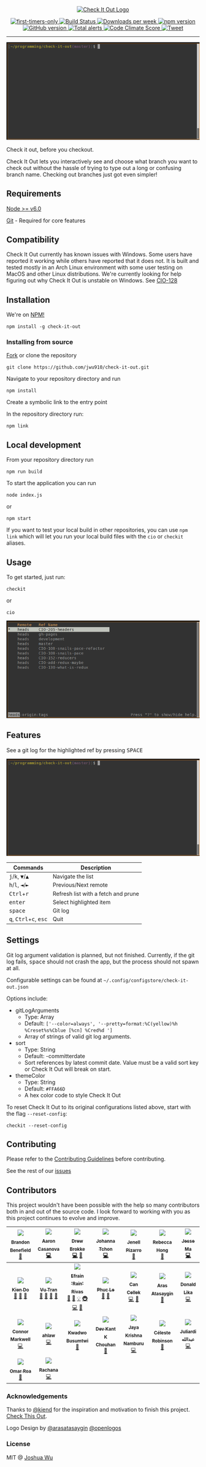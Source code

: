 <p align="center">
	<a href="https://checkit.club" alt="Check It Out webpage">
		<img src="https://cdn.rawgit.com/jwu910/check-it-out/7adf00b2/assets/logo-type.svg" alt="Check It Out Logo" width="500" />
	</a>
</p>

<p align="center">
	<a href="https://www.firsttimersonly.com/">
		<img alt="first-timers-only" src="https://img.shields.io/badge/first--timers--only-friendly-blue.svg?style=flat-square)">
	</a>
	<a href="https://travis-ci.org/jwu910/check-it-out">
		<img alt="Build Status" src="https://travis-ci.org/jwu910/check-it-out.svg?branch=master">
	</a>
	<a href="https://www.npmjs.org/package/check-it-out">
		<img alt="Downloads per week" src="https://img.shields.io/npm/dw/localeval.svg">
	</a>
	<a href="https://badge.fury.io/js/check-it-out">
		<img alt="npm version" src="https://badge.fury.io/js/check-it-out.svg">
	</a>
	<a href="https://badge.fury.io/gh/jwu910%2Fcheck-it-out">
		<img alt="GitHub version" src="https://badge.fury.io/gh/jwu910%2Fcheck-it-out.svg">
	</a>
	<a href="https://lgtm.com/projects/g/jwu910/check-it-out/alerts/">
		<img alt="Total alerts" src="https://img.shields.io/lgtm/alerts/g/jwu910/check-it-out.svg?logo=lgtm&logoWidth=18"/>
	</a>
	<a href="https://codeclimate.com/github/jwu910/check-it-out/maintainability">
		<img alt="Code Climate Score" src="https://api.codeclimate.com/v1/badges/e2d8564876becd663ff9/maintainability">
	</a>
	<a href="https://twitter.com/intent/tweet?text=Check%20out%20this%20project%20on%20Github%20https://github.com/jwu910/check-it-out">
		<img alt="Tweet" src="https://img.shields.io/twitter/url/http/shields.io.svg?style=social">
	</a>
</p>

<hr/>
<img src="assets/images/checkit-intro.gif">

Check it out, before you checkout.

Check It Out lets you interactively see and choose what branch you want to check out without the hassle of trying to type out a long or confusing branch name. Checking out branches just got even simpler!

## Requirements
[Node >= v6.0](https://nodejs.org/en/blog/release/v6.0.0/)

[Git](https://git-scm.com/book/en/v2/Getting-Started-Installing-Git) - Required for core features

## Compatibility
Check It Out currently has known issues with Windows. Some users have reported it working while others have reported that it does not. It is built and tested mostly in an Arch Linux environment with some user testing on MacOS and other Linux distributions. We're currently looking for help figuring out why Check It Out is unstable on Windows. See [CIO-128](https://github.com/jwu910/check-it-out/issues/128)

## Installation
We're on [NPM!](https://www.npmjs.org/package/check-it-out)
```
npm install -g check-it-out
```

### Installing from source
[Fork](https://github.com/jwu910/check-it-out#fork-destination-box) or clone the repository
```
git clone https://github.com/jwu910/check-it-out.git
```

Navigate to your repository directory and run
```
npm install
```

Create a symbolic link to the entry point

In the repository directory run:
```
npm link
```

## Local development
From your repository directory run
```
npm run build
```

To start the application you can run
```
node index.js
```
or
```
npm start
```

If you want to test your local build in other repositories, you can use `npm link` which will let you run your local build files with the `cio` or `checkit` aliases.

## Usage
To get started, just run:
```
checkit
```

or

```
cio
```

![Check It Out Usage](assets/images/checkit-usage.gif)

## Features

See a git log for the highlighted ref by pressing <kbd>SPACE</kbd>

![Quick Git Log!](assets/images/checkit-log.gif)


| Commands                                                         | Description                         |
| ---------------------------------------------------------------- | ----------------------------------- |
| <kbd>j</kbd>/<kbd>k</kbd>, <kbd>&#9660;</kbd>/<kbd>&#9650;</kbd> | Navigate the list                   |
| <kbd>h</kbd>/<kbd>l</kbd>, <kbd>&#9668;</kbd>/<kbd>&#9658;</kbd> | Previous/Next remote                |
| <kbd>Ctrl</kbd>+<kbd>r</kbd>                                     | Refresh list with a fetch and prune |
| <kbd>enter</kbd>                                                 | Select highlighted item             |
| <kbd>space</kbd>                                                 | Git log                             |
| <kbd>q</kbd>, <kbd>Ctrl</kbd>+<kbd>c</kbd>, <kbd>esc</kbd>       | Quit                                |

## Settings
Git log argument validation is planned, but not finished. Currently, if the git log fails, <kbd>space</kbd> should not crash the app, but the process should not spawn at all.

Configurable settings can be found at `~/.config/configstore/check-it-out.json`

Options include:
* gitLogArguments
	* Type: Array
	* Default: `['--color=always', '--pretty=format:%C(yellow)%h %Creset%s%Cblue [%cn] %Cred%d ']`
	* Array of strings of valid git log arguments.
* sort
	* Type: String
	* Default: -committerdate
	* Sort references by latest commit date. Value must be a valid sort key or Check It Out will break on start.
* themeColor
	* Type: String
	* Default: `#FFA66D`
	* A hex color code to style Check It Out

To reset Check It Out to its original configurations listed above, start with the flag `--reset-config`:

```
checkit --reset-config
```

## Contributing
Please refer to the [Contributing Guidelines](./CONTRIBUTING.md) before contributing.

See the rest of our [issues](https://github.com/jwu910/check-it-out/issues)

## Contributors
This project wouldn't have been possible with the help so many contributors both in and out of the source code. I look forward to working with you as this project continues to evolve and improve.

<!-- ALL-CONTRIBUTORS-LIST:START - Do not remove or modify this section -->
<!-- prettier-ignore -->
| [<img src="https://avatars0.githubusercontent.com/u/29239201?v=4" width="80px;"/><br /><sub><b>Brandon Benefield</b></sub>](https://www.bbenefield.com)<br />[📖](https://github.com/jwu910/check-it-out/commits?author=bbenefield89 "Documentation") | [<img src="https://avatars1.githubusercontent.com/u/32409546?v=4" width="80px;"/><br /><sub><b>Aaron Casanova</b></sub>](https://github.com/casyjs)<br />[💻](https://github.com/jwu910/check-it-out/commits?author=casyjs "Code") | [<img src="https://avatars1.githubusercontent.com/u/6403097?v=4" width="80px;"/><br /><sub><b>Drew Brokke</b></sub>](https://github.com/drewbrokke)<br />[💻](https://github.com/jwu910/check-it-out/commits?author=drewbrokke "Code") [🤔](#ideas-drewbrokke "Ideas, Planning, & Feedback") | [<img src="https://avatars3.githubusercontent.com/u/35710155?v=4" width="80px;"/><br /><sub><b>Johanna Tchon</b></sub>](https://github.com/jotchon)<br />[💻](https://github.com/jwu910/check-it-out/commits?author=jotchon "Code") | [<img src="https://avatars1.githubusercontent.com/u/18720522?v=4" width="80px;"/><br /><sub><b>Jenell Pizarro</b></sub>](https://www.jenellpizarro.com/)<br />[📖](https://github.com/jwu910/check-it-out/commits?author=nellarro "Documentation") | [<img src="https://avatars2.githubusercontent.com/u/34019925?v=4" width="80px;"/><br /><sub><b>Rebecca Hong</b></sub>](http://www.linkedin.com/in/rehong)<br />[🎨](#design-rebeccahongsf "Design") | [<img src="https://avatars3.githubusercontent.com/u/25625490?v=4" width="80px;"/><br /><sub><b>Jesse Ma</b></sub>](https://github.com/jma26)<br />[💻](https://github.com/jwu910/check-it-out/commits?author=jma26 "Code") |
| :---: | :---: | :---: | :---: | :---: | :---: | :---: |
| [<img src="https://avatars2.githubusercontent.com/u/16655146?v=4" width="80px;"/><br /><sub><b>Kien Do</b></sub>](https://github.com/kienD)<br />[💬](#question-kienD "Answering Questions") [🐛](https://github.com/jwu910/check-it-out/issues?q=author%3AkienD "Bug reports") [🤔](#ideas-kienD "Ideas, Planning, & Feedback") | [<img src="https://avatars2.githubusercontent.com/u/1088312?v=4" width="80px;"/><br /><sub><b>Vu Tran</b></sub>](http://twitter.com/tranvu)<br />[💬](#question-vutran "Answering Questions") [📖](https://github.com/jwu910/check-it-out/commits?author=vutran "Documentation") [🤔](#ideas-vutran "Ideas, Planning, & Feedback") [📢](#talk-vutran "Talks") | [<img src="https://avatars3.githubusercontent.com/u/12107963?v=4" width="80px;"/><br /><sub><b>Efrain 'Rain' Rivas</b></sub>](https://github.com/rainrivas)<br />[💬](#question-rainrivas "Answering Questions") [🐛](https://github.com/jwu910/check-it-out/issues?q=author%3Arainrivas "Bug reports") [💡](#example-rainrivas "Examples") [🚇](#infra-rainrivas "Infrastructure (Hosting, Build-Tools, etc)") [💻](https://github.com/jwu910/check-it-out/commits?author=rainrivas "Code") [📖](https://github.com/jwu910/check-it-out/commits?author=rainrivas "Documentation") | [<img src="https://avatars3.githubusercontent.com/u/11803331?v=4" width="80px;"/><br /><sub><b>Phuc Le</b></sub>](https://phuchle.com)<br />[💬](#question-phuchle "Answering Questions") [📢](#talk-phuchle "Talks") | [<img src="https://avatars0.githubusercontent.com/u/9248355?v=4" width="80px;"/><br /><sub><b>Can Cellek</b></sub>](http://www.cancellek.com)<br />[💻](https://github.com/jwu910/check-it-out/commits?author=excalith "Code") [📖](https://github.com/jwu910/check-it-out/commits?author=excalith "Documentation") | [<img src="https://avatars1.githubusercontent.com/u/2171796?v=4" width="80px;"/><br /><sub><b>Aras Atasaygin</b></sub>](https://github.com/arasatasaygin)<br />[🎨](#design-arasatasaygin "Design") | [<img src="https://avatars2.githubusercontent.com/u/1387780?v=4" width="80px;"/><br /><sub><b>Donald Lika</b></sub>](https://www.linkedin.com/in/donaldlika1)<br />[💻](https://github.com/jwu910/check-it-out/commits?author=DonaldLika "Code") |
| [<img src="https://avatars0.githubusercontent.com/u/23330646?v=4" width="80px;"/><br /><sub><b>Connor Markwell</b></sub>](https://github.com/9reeno)<br />[💻](https://github.com/jwu910/check-it-out/commits?author=9reeno "Code") | [<img src="https://avatars2.githubusercontent.com/u/25109478?v=4" width="80px;"/><br /><sub><b>ahlaw</b></sub>](https://github.com/ahlaw)<br />[💻](https://github.com/jwu910/check-it-out/commits?author=ahlaw "Code") | [<img src="https://avatars3.githubusercontent.com/u/10486306?v=4" width="80px;"/><br /><sub><b>Kwadwo Busumtwi</b></sub>](https://github.com/supasheva)<br />[📖](https://github.com/jwu910/check-it-out/commits?author=supasheva "Documentation") | [<img src="https://avatars1.githubusercontent.com/u/32243035?v=4" width="80px;"/><br /><sub><b>Dev Kant K Chouhan</b></sub>](https://github.com/devkant)<br />[📖](https://github.com/jwu910/check-it-out/commits?author=devkant "Documentation") | [<img src="https://avatars0.githubusercontent.com/u/11075561?v=4" width="80px;"/><br /><sub><b>Jaya Krishna Namburu</b></sub>](https://github.com/JayaKrishnaNamburu)<br />[💻](https://github.com/jwu910/check-it-out/commits?author=JayaKrishnaNamburu "Code") | [<img src="https://avatars1.githubusercontent.com/u/25116037?v=4" width="80px;"/><br /><sub><b>Céleste Robinson</b></sub>](https://twitter.com/cececodes)<br />[📖](https://github.com/jwu910/check-it-out/commits?author=celesterobinson "Documentation") | [<img src="https://avatars1.githubusercontent.com/u/40876952?v=4" width="80px;"/><br /><sub><b>Juliardi عبدالله</b></sub>](https://abdullah-dev.tech)<br />[💻](https://github.com/jwu910/check-it-out/commits?author=sog01 "Code") |
| [<img src="https://avatars1.githubusercontent.com/u/6044039?v=4" width="80px;"/><br /><sub><b>Omar Roa</b></sub>](https://github.com/Lorsen)<br />[📖](https://github.com/jwu910/check-it-out/commits?author=Lorsen "Documentation") | [<img src="https://avatars2.githubusercontent.com/u/33823673?v=4" width="80px;"/><br /><sub><b>Rachana </b></sub>](https://github.com/rn2293)<br />[💻](https://github.com/jwu910/check-it-out/commits?author=rn2293 "Code") |
<!-- ALL-CONTRIBUTORS-LIST:END -->

### Acknowledgements
Thanks to [@kiend](https://github.com/kiend) for the inspiration and motivation to finish this project. [Check This Out](https://github.com/kiend/check-this-out).

Logo Design by [@arasatasaygin](https://github.com/arasatasaygin) [@openlogos](http://openlogos.org)

### License
MIT @ [Joshua Wu](https://www.npmjs.com/~jwu910)
